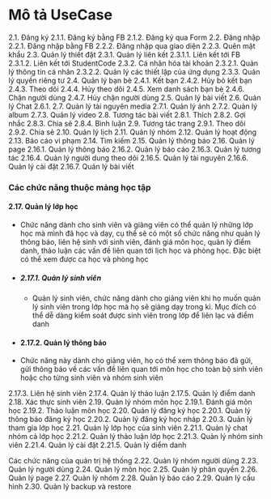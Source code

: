 # Mô tả UseCase

2.1. Đăng ký
2.1.1. Đăng ký bằng FB
2.1.2. Đăng ký qua Form
2.2. Đăng nhập
2.2.1. Đăng nhập bằng FB
2.2.2. Đăng nhập qua giao diện
2.2.3. Quên mật khẩu
2.3. Quản lý thiết đặt
2.3.1. Quản lý liên kết
2.3.1.1. Liên kết tới FB
2.3.1.2. Liên kết tới StudentCode
2.3.2. Cá nhân hóa tài khoản
2.3.2.1. Quản lý thông tin cá nhân
2.3.2.2. Quản lý các thiết lập của ứng dụng
2.3.3. Quản lý quyền riêng tư
2.4. Quản lý bạn bè
2.4.1. Kết bạn
2.4.2. Hủy bỏ kết bạn
2.4.3. Theo dõi
2.4.4. Hủy theo dõi
2.4.5. Xem danh sách bạn bè
2.4.6. Chặn người dùng
2.4.7. Hủy chặn người dùng
2.5. Quản lý bài viết
2.6. Quản lý Chat
2.6.1.
2.7. Quản lý tài nguyên media
2.7.1. Quản lý ảnh
2.7.2. Quản lý album
2.7.3. Quản lý video
2.8. Tương tác bài viết
2.8.1. Thích
2.8.2. Gợi nhắc
2.8.3. Chia sẻ
2.8.4. Bình luận
2.9. Tương tác trang
2.9.1. Theo dõi
2.9.2. Chia sẻ
2.10. Quản lý lịch
2.11. Quản lý nhóm
2.12. Quản lý hoạt động
2.13. Báo cáo vi phạm
2.14. Tìm kiếm
2.15. Quản lý thông báo
2.16. Quản lý page
2.16.1. Quản lý thông báo
2.16.2. Quản lý báo cáo
2.16.3. Quản lý tương tác
2.16.4. Quản lý người dung theo dõi
2.16.5. Quản lý tài nguyên
2.16.6. Quản lý cài đặt
2.16.7. Quản lý bài viết

### Các chức năng thuộc mảng học tập
#### 2.17. Quản lý lớp học
- Chức năng dành cho sinh viên và giảng viên có thể quản lý những lớp học mà mình đã học và dạy, cụ thể sẽ có một số chức năng như quản lý thông báo, liên hệ sinh với sinh viên, đánh giá môn học, quản lý điểm danh, thảo luận các vấn đề liên quan tới lịch học và phòng học. Đặc biệt có thể xem được ca học và phòng học

+ ##### 2.17.1. Quản lý sinh viên
  + Quản lý sinh viên, chức năng dành cho giảng viên khi họ muốn quản lý sinh viên trong lớp học mà họ sẽ giảng dạy trong kì. Mục đích có thể dễ dàng kiểm soát được sinh viên trong lớp để liên lạc và điểm danh

+ #### 2.17.2. Quản lý thông báo
 + Chức năng này dành cho giảng viên, họ có thể xem thông báo đã gửi, gửi thông báo về các vấn đề liên quan tới môn học cho toàn bộ sinh viên hoặc cho từng sinh viên và nhóm sinh viên

2.17.3. Liên hệ sinh viên
2.17.4. Quản lý thảo luận
2.17.5. Quản lý điểm danh
2.18. Xác thực sinh viên
2.19. Quản lý nhóm môn học
2.19.1. Đánh giá môn học
2.19.2. Thảo luận môn học
2.20. Quản lý đăng ký học
2.20.1. Quản lý thông báo đăng ký học
2.20.2. Quản lý đăng ký học nháp
2.20.3. Quản lý tham gia lớp học
2.21. Quản lý lớp học của sinh viên
2.21.1. Quản lý chat nhóm cả lớp học
2.21.2. Quản lý thảo luận lớp học
2.21.3. Quản lý nhóm sinh viên
2.21.4. Quản lý cài đặt
2.21.5. Quản lý diểm danh

Các chức năng của quản trị hệ thống
2.22. Quản lý nhóm người dùng
2.23. Quản lý người dùng
2.24. Quản lý môn học
2.25. Quản lý phân quyền
2.26. Quản lý page
2.27. Quản lý nhóm
2.28. Quản lý báo cáo
2.29. Quản lý cấu hình
2.30. Quản lý backup và restore
